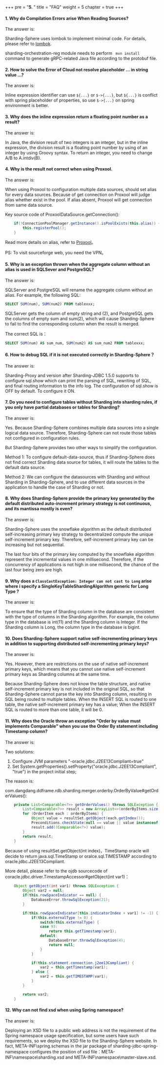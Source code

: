 +++
pre = "<b>5. </b>"
title = "FAQ"
weight = 5
chapter = true
+++

#### 1. Why do Compilation Errors arise When Reading Sources?

The answer is:

Sharding-Sphere uses lombok to implement minimal code. For details, please refer to [lombok](https://projectlombok.org/download.html).

sharding-orchestration-reg module needs to perform ` mvn install` command to generate gRPC-related Java file according to the protobuf file.

#### 2. How to solve the Error of Cloud not resolve placeholder ... in string value ...?

The answer is:

Inline expression identifier can use `${...}` or `$->{...}`, but `${...}` is conflict with spring placeholder of properties, so use `$->{...}` on spring environment is better.

#### 3. Why does the inline expression return a floating point number as a result?

The answer is:

In Java, the division result of two integers is an integer, but in the inline expression, the division result is a floating point number by using of an integer by using Groovy syntax.
To return an integer, you need to change A/B to A.intdiv(B).

#### 4. Why is the result not correct when using Proxool.

The answer is:

When using Proxool to configuration multiple data sources, should set alias for every data sources. Because of get connection on Proxool will judge alias whether exist in the pool. If alias absent, Proxool will get connection from same data source.

Key source code of ProxoolDataSource.getConnection():

```java
    if(!ConnectionPoolManager.getInstance().isPoolExists(this.alias)) {
        this.registerPool();
    }
```

Read more details on alias, refer to [Proxool](http://proxool.sourceforge.net/configure.html)。

PS: To visit sourceforge web, you need the VPN。

#### 5. Why is an exception thrown when the aggregate column without an alias is used in SQLSever and PostgreSQL?

The answer is:

SQLServer and PostgreSQL will rename the aggregate column without an alias. For example, the following SQL:

```sql
SELECT SUM(num), SUM(num2) FROM tablexxx;
```

SQLServer gets the column of empty string and (2), and PostgreSQL gets the columns of empty sum and sum(2), which will cause Sharding-Sphere to fail to find the corresponding column when the result is merged.

The correct SQL is：

```sql
SELECT SUM(num) AS sum_num, SUM(num2) AS sum_num2 FROM tablexxx;
```

#### 6. How to debug SQL if it is not executed correctly in Sharding-Sphere？

The answer is:

Sharding-Proxy and version after Sharding-JDBC 1.5.0 supports to configure sql.show which can print the parsing of SQL, rewriting of SQL, and final routing information to the info log.
The configuration of sql.show is OFF by default. To configure it ON.

#### 7. Do you need to configure tables without Sharding into sharding rules, if you only have partial databases or tables for Sharding?

The answer is:

Yes. Because Sharding-Sphere combines multiple data sources into a single logical data source. Therefore, Sharding-Sphere can not route those tables not configured in configuration rules.

But Sharding-Sphere provides two other ways to simplify the configuration.

Method 1: To configure default-data-source, thus if Sharding-Sphere does not find correct Sharding data source for tables, it will route the tables to the default data source.

Method 2: We can configure the datasources with Sharding and without Sharding in Sharding-Sphere, and to use different data sources in the application to handle the case of Sharding or not.

#### 8. Why does Sharding-Sphere provide the primary key generated by the default distributed auto-increment primary strategy is not continuous, and its mantissa mostly is even?

The answer is:

Sharding-Sphere uses the snowflake algorithm as the default distributed self-increasing primary key strategy to decentralized compute the unique self-increment primary key. Therefore, self-increment primary key can be increasing but not sequential.

The last four bits of the primary key computed by the snowflake algorithm represent the incremental values in one millisecond. Therefore, if the concurrency of applications is not high in one millisecond, the chance of the last four being zero are high.

#### 9. Why does a `ClassCastException: Integer can not cast to Long` arise where i specify a SingleKeyTableShardingAlgorithm generic for Long Type ?

The answer is:

To ensure that the type of Sharding column in the database are consistent with the type of columns in the Sharding algorithm. For example, the column type in the database is int(11) and the Sharding column is Integer. If the Sharding column is Long, the column type in the database is bigint.

#### 10. Does Sharding-Sphere support native self-incrementing primary keys in addition to supporting distributed self-incrementing primary keys?

The answer is:

Yes. However, there are restrictions on the use of native self-increment primary keys, which means that you cannot use native self-increment primary keys as Sharding columns at the same time.

Because Sharding-Sphere does not know the table structure, and native self-increment primary key is not included in the original SQL, so that Sharding-Sphere cannot parse the key into Sharding column, resulting in SQL being routed to multiple tables.
When the INSERT SQL is routed to one table, the native self-increment primary key has a value; When the INSERT SQL is routed to more than one table, it will be 0.

#### 11. Why does the Oracle throw an exception "Order by value must implements Comparable" when you use the Order By statement including Timestamp column?

The answer is:

Two solutions:
1. Configure JVM parameters "-oracle.jdbc.J2EE13Compliant=true"
2. Set System.getProperties().setProperty("oracle.jdbc.J2EE13Compliant", "true") in the project initial step;

The reason is:

com.dangdang.ddframe.rdb.sharding.merger.orderby.OrderByValue#getOrderValues():

```java
    private List<Comparable<?>> getOrderValues() throws SQLException {
        List<Comparable<?>> result = new ArrayList<>(orderByItems.size());
        for (OrderItem each : orderByItems) {
            Object value = resultSet.getObject(each.getIndex());
            Preconditions.checkState(null == value || value instanceof Comparable, "Order by value must implements Comparable");
            result.add((Comparable<?>) value);
        }
        return result;
    }
```

Because of using resultSet.getObject(int index)，TimeStamp oracle will decide to return java.sql.TimeStamp or oralce.sql.TIMESTAMP according to oracle.jdbc.J2EE13Compliant.

More detail, please refer to the ojdb sourcecode of coracle.jdbc.driver.TimestampAccessor#getObject(int var1)：

```java
    Object getObject(int var1) throws SQLException {
        Object var2 = null;
        if(this.rowSpaceIndicator == null) {
            DatabaseError.throwSqlException(21);
        }

        if(this.rowSpaceIndicator[this.indicatorIndex + var1] != -1) {
            if(this.externalType != 0) {
                switch(this.externalType) {
                case 93:
                    return this.getTimestamp(var1);
                default:
                    DatabaseError.throwSqlException(4);
                    return null;
                }
            }

            if(this.statement.connection.j2ee13Compliant) {
                var2 = this.getTimestamp(var1);
            } else {
                var2 = this.getTIMESTAMP(var1);
            }
        }

        return var2;
    }
```

#### 12. Why can not find xsd when using Spring namespace?

The answer is:

Deploying an XSD file to a public web address is not the requirement of the Spring namespace usage specification, but some users have such requirements, so we deploy the XSD file to the Sharding-Sphere website.
In fact, META-INF\spring.schemas in the jar package of sharding-jdbc-spring-namespace configures the position of xsd file：META-INF\namespace\sharding.xsd and META-INF\namespace\master-slave.xsd.
